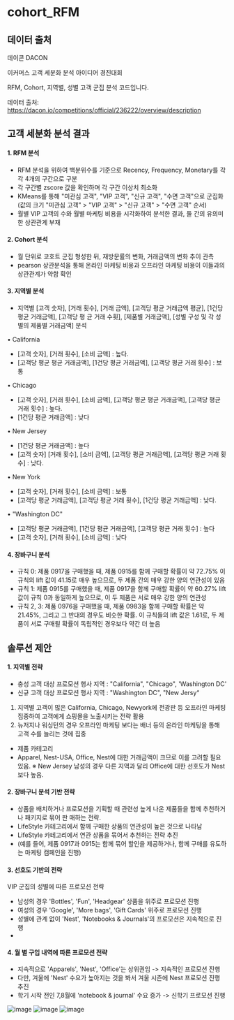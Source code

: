 # cohort_RFM
## 데이터 출처
데이콘 DACON

이커머스 고객 세분화 분석 아이디어 경진대회

RFM, Cohort, 지역별, 성별 고객 군집 분석 코드입니다.

데이터 출처:
https://dacon.io/competitions/official/236222/overview/description

## 고객 세분화 분석 결과
#### 1. RFM 분석
- RFM 분석을 위하여 백분위수를 기준으로 Recency, Frequency, Monetary를 각각 4개의 구간으로 구분
- 각 구간별 zscore 값을 확인하며 각 구간 이상치 최소화
- KMeans를 통해 "미관심 고객", "VIP 고객", "신규 고객", "수면 고객"으로 군집화 (값의 크기 "미관심 고객" >
"VIP 고객" > "신규 고객" > "수면 고객" 순서)
- 월별 VIP 고객의 수와 월별 마케팅 비용을 시각화하여 분석한 결과, 둘 간의 유의미한 상관관계 부재
  
#### 2. Cohort 분석
- 월 단위로 코호트 군집 형성한 뒤, 재방문률의 변화, 거래금액의 변화 추이 관측
- pearson 상관분석을 통해 온라인 마케팅 비용과 오프라인 마케팅 비용이 이들과의 상관관계가 약함 확인
  
#### 3. 지역별 분석
- 지역별 [고객 숫자], [거래 횟수], [거래 금액], [고객당 평균 거래금액 평균], [1건당 평균 거래금액], [고객당 평
균 거래 수횟], [제품별 거래금액], [성별 구성 및 각 성별의 제품별 거래금액] 분석

• California
- [고객 숫자], [거래 횟수], [소비 금액] : 높다.
- [고객당 평균 평균 거래금액], [1건당 평균 거래금액], [고객당 평균 거래 횟수] : 보통
  
• Chicago
- [고객 숫자], [거래 횟수], [소비 금액], [고객당 평균 평균 거래금액], [고객당 평균 거래 횟수] : 높다.
- [1건당 평균 거래금액] : 낮다
  
• New Jersey
- [1건당 평균 거래금액] : 높다
- [고객 숫자] [거래 횟수], [소비 금액], [고객당 평균 거래금액], [고객당 평균 거래 횟수] : 낮다.

• New York
- [고객 숫자], [거래 횟수], [소비 금액] : 보통
- [고객당 평균 거래금액], [고객당 평균 거래 횟수], [1건당 평균 거래금액] : 낮다.
  
• "Washington DC"
- [고객당 평균 거래금액], [1건당 평균 거래금액], [고객당 평균 거래 횟수] : 높다
- [고객 숫자], [거래 횟수], [소비 금액] : 낮다

#### 4. 장바구니 분석
- 규칙 0: 제품 0917을 구매했을 때, 제품 0915를 함께 구매할 확률이 약 72.75% 이 규칙의 lift 값이 41.15로 매우 높으므로, 두 제품 간의 매우 강한 양의 연관성이 있음
- 규칙 1: 제품 0915를 구매했을 때, 제품 0917을 함께 구매할 확률이 약 60.27% lift 값이 규칙 0과 동일하게 높으므로, 이 두 제품은 서로 매우 강한 양의 연관성
- 규칙 2, 3: 제품 0976을 구매했을 때, 제품 0983을 함께 구매할 확률은 약 21.45%, 그리고 그 반대의 경우도 비슷한 확률. 이 규칙들의 lift 값은 1.61로, 두 제품이 서로 구매될 확률이 독립적인 경우보다 약간 더 높음

## 솔루션 제안

#### 1. 지역별 전략
- 충성 고객 대상 프로모션 행사 지역 : "California", "Chicago", 'Washington DC'
- 신규 고객 대상 프로모션 행사 지역 : "Washington DC", "New Jersy“
1. 지역별 고객이 많은 California, Chicago, Newyork에 전광판 등 오프라인 마케팅 집중하여 고객에게
쇼핑몰을 노출시키는 전략 활용
2. 뉴저지나 워싱턴의 경우 오프라인 마케팅 보다는 배너 등의 온라인 마케팅을 통해 고객 수를 늘리는
것에 집중
- 제품 카테고리
- Apparel, Nest-USA, Office, Nest에 대한 거래금액이 크므로 이를 고려할 필요 있음.
※ New Jersey 남성의 경우 다른 지역과 달리 Office에 대한 선호도가 Nest보다 높음.

#### 2. 장바구니 분석 기반 전략
- 상품을 배치하거나 프로모션을 기획할 때 관련성 높게 나온 제품들을 함께 추천하거나 패키지로 묶어 판
매하는 전략.
- LifeStyle 카테고리에서 함께 구매한 상품의 연관성이 높은 것으로 나타남
- LifeStyle 카테고리에서 연관 상품을 묶어서 추천하는 전략 추진
- (예를 들어, 제품 0917과 0915는 함께 묶어 할인을 제공하거나, 함께 구매를 유도하는 마케팅 캠페인을
진행)

#### 3. 선호도 기반의 전략
VIP 군집의 성별에 따른 프로모션 전략
- 남성의 경우 'Bottles', 'Fun', 'Headgear' 상품을 위주로 프로모션 진행
- 여성의 경우 'Google', 'More bags', 'Gift Cards' 위주로 프로모션 진행
- 성별에 관계 없이 'Nest', 'Notebooks & Journals'의 프로모션은 지속적으로 진행
- 
#### 4. 월 별 구입 내역에 따른 프로모션 전략
- 지속적으로 'Apparels', 'Nest', 'Office'는 상위권임 -> 지속적인 프로모션 진행
- 다만, 겨울에 'Nest' 수요가 높아지는 것을 봐서 겨울 시즌에 Nest 프로모션 진행 추진
- 학기 시작 전인 7,8월에 'notebook & journal' 수요 증가 -> 신학기 프로모션 진행

![image](https://github.com/meo4739/DACON_Cohort_RFM/assets/80037229/927ac6f9-359a-4a30-b60a-aaeb40248bfd)
![image](https://github.com/meo4739/DACON_Cohort_RFM/assets/80037229/1a9bd67b-4b20-4b9d-9878-35de5a489d95)
![image](https://github.com/meo4739/DACON_Cohort_RFM/assets/80037229/974014cc-30f6-4be0-91f3-ae1137fd861c)

